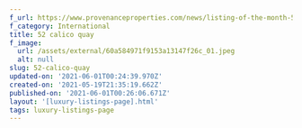 ```yaml
---
f_url: https://www.provenanceproperties.com/news/listing-of-the-month-52-calico-quay/
f_category: International
title: 52 calico quay
f_image:
  url: /assets/external/60a584971f9153a13147f26c_01.jpeg
  alt: null
slug: 52-calico-quay
updated-on: '2021-06-01T00:24:39.970Z'
created-on: '2021-05-19T21:35:19.662Z'
published-on: '2021-06-01T00:26:06.671Z'
layout: '[luxury-listings-page].html'
tags: luxury-listings-page
---
```



